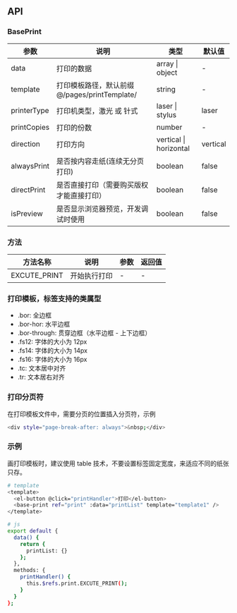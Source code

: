## API

### BasePrint

| 参数        | 说明                                          | 类型                   | 默认值   |
| ----------- | --------------------------------------------- | ---------------------- | -------- |
| data        | 打印的数据                                    | array \| object        | -        |
| template    | 打印模板路径，默认前缀 @/pages/printTemplate/ | string                 | -        |
| printerType | 打印机类型，激光 或 针式                      | laser \| stylus        | laser    |
| printCopies | 打印的份数                                    | number                 | -        |
| direction   | 打印方向                                      | vertical \| horizontal | vertical |
| alwaysPrint | 是否按内容走纸(连续无分页打印)                | boolean                | false    |
| directPrint | 是否直接打印（需要购买版权才能直接打印）      | boolean                | false    |
| isPreview   | 是否显示浏览器预览，开发调试时使用            | boolean                | false    |

### 方法

| 方法名称     | 说明         | 参数 | 返回值 |
| ------------ | ------------ | ---- | ------ |
| EXCUTE_PRINT | 开始执行打印 | -    | -      |

### 打印模板，标签支持的类属型

- .bor: 全边框
- .bor-hor: 水平边框
- .bor-through: 贯穿边框（水平边框 - 上下边框）
- .fs12: 字体的大小为 12px
- .fs14: 字体的大小为 14px
- .fs16: 字体的大小为 16px
- .tc: 文本居中对齐
- .tr: 文本居右对齐

### 打印分页符

在打印模板文件中，需要分页的位置插入分页符，示例

```bash
<div style="page-break-after: always">&nbsp;</div>
```

### 示例

画打印模板时，建议使用 table 技术，不要设置标签固定宽度，来适应不同的纸张只存。

```bash
# template
<template>
  <el-button @click="printHandler">打印</el-button>
  <base-print ref="print" :data="printList" template="template1" />
</template>

# js
export default {
  data() {
    return {
      printList: {}
    };
  },
  methods: {
    printHandler() {
      this.$refs.print.EXCUTE_PRINT();
    }
  }
};
```
